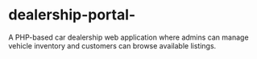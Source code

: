 # dealership-portal-
A PHP-based car dealership web application where admins can manage vehicle inventory and customers can browse available listings. 
